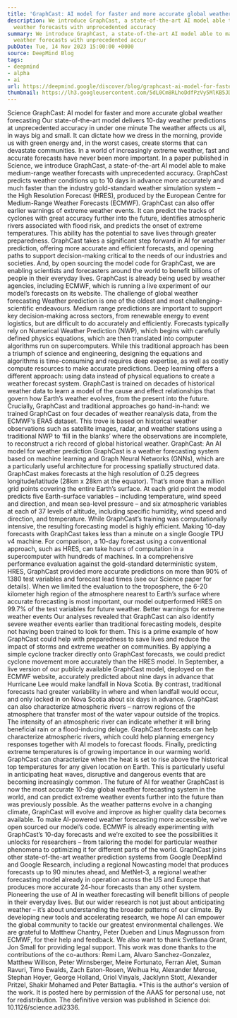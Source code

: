 ```yaml
---
title: 'GraphCast: AI model for faster and more accurate global weather forecasting'
description: We introduce GraphCast, a state-of-the-art AI model able to make medium-range
  weather forecasts with unprecedented accuracy
summary: We introduce GraphCast, a state-of-the-art AI model able to make medium-range
  weather forecasts with unprecedented accur
pubDate: Tue, 14 Nov 2023 15:00:00 +0000
source: DeepMind Blog
tags:
- deepmind
- alpha
- ai
url: https://deepmind.google/discover/blog/graphcast-ai-model-for-faster-and-more-accurate-global-weather-forecasting/
thumbnail: https://lh3.googleusercontent.com/5dL0Cm8RLhoDdfPzVy5MlKB5JDcfYucbgxzNLJVFdtqRe15-bFTvfdOrpqnrM4m5XMEEboWtvyCLQgSCvHEH62QqZZI0V_zuBAz71fghXgU5UNFFwg=w528-h297-n-nu-rw
---
```


Science
GraphCast: AI model for faster and more accurate global weather forecasting
Our state-of-the-art model delivers 10-day weather predictions at unprecedented accuracy in under one minute
The weather affects us all, in ways big and small. It can dictate how we dress in the morning, provide us with green energy and, in the worst cases, create storms that can devastate communities. In a world of increasingly extreme weather, fast and accurate forecasts have never been more important.
In a paper published in Science, we introduce GraphCast, a state-of-the-art AI model able to make medium-range weather forecasts with unprecedented accuracy. GraphCast predicts weather conditions up to 10 days in advance more accurately and much faster than the industry gold-standard weather simulation system – the High Resolution Forecast (HRES), produced by the European Centre for Medium-Range Weather Forecasts (ECMWF).
GraphCast can also offer earlier warnings of extreme weather events. It can predict the tracks of cyclones with great accuracy further into the future, identifies atmospheric rivers associated with flood risk, and predicts the onset of extreme temperatures. This ability has the potential to save lives through greater preparedness.
GraphCast takes a significant step forward in AI for weather prediction, offering more accurate and efficient forecasts, and opening paths to support decision-making critical to the needs of our industries and societies. And, by open sourcing the model code for GraphCast, we are enabling scientists and forecasters around the world to benefit billions of people in their everyday lives. GraphCast is already being used by weather agencies, including ECMWF, which is running a live experiment of our model’s forecasts on its website.
The challenge of global weather forecasting
Weather prediction is one of the oldest and most challenging–scientific endeavours. Medium range predictions are important to support key decision-making across sectors, from renewable energy to event logistics, but are difficult to do accurately and efficiently.
Forecasts typically rely on Numerical Weather Prediction (NWP), which begins with carefully defined physics equations, which are then translated into computer algorithms run on supercomputers. While this traditional approach has been a triumph of science and engineering, designing the equations and algorithms is time-consuming and requires deep expertise, as well as costly compute resources to make accurate predictions.
Deep learning offers a different approach: using data instead of physical equations to create a weather forecast system. GraphCast is trained on decades of historical weather data to learn a model of the cause and effect relationships that govern how Earth’s weather evolves, from the present into the future.
Crucially, GraphCast and traditional approaches go hand-in-hand: we trained GraphCast on four decades of weather reanalysis data, from the ECMWF’s ERA5 dataset. This trove is based on historical weather observations such as satellite images, radar, and weather stations using a traditional NWP to ‘fill in the blanks’ where the observations are incomplete, to reconstruct a rich record of global historical weather.
GraphCast: An AI model for weather prediction
GraphCast is a weather forecasting system based on machine learning and Graph Neural Networks (GNNs), which are a particularly useful architecture for processing spatially structured data.
GraphCast makes forecasts at the high resolution of 0.25 degrees longitude/latitude (28km x 28km at the equator). That’s more than a million grid points covering the entire Earth’s surface. At each grid point the model predicts five Earth-surface variables – including temperature, wind speed and direction, and mean sea-level pressure – and six atmospheric variables at each of 37 levels of altitude, including specific humidity, wind speed and direction, and temperature.
While GraphCast’s training was computationally intensive, the resulting forecasting model is highly efficient. Making 10-day forecasts with GraphCast takes less than a minute on a single Google TPU v4 machine. For comparison, a 10-day forecast using a conventional approach, such as HRES, can take hours of computation in a supercomputer with hundreds of machines.
In a comprehensive performance evaluation against the gold-standard deterministic system, HRES, GraphCast provided more accurate predictions on more than 90% of 1380 test variables and forecast lead times (see our Science paper for details). When we limited the evaluation to the troposphere, the 6-20 kilometer high region of the atmosphere nearest to Earth’s surface where accurate forecasting is most important, our model outperformed HRES on 99.7% of the test variables for future weather.
Better warnings for extreme weather events
Our analyses revealed that GraphCast can also identify severe weather events earlier than traditional forecasting models, despite not having been trained to look for them. This is a prime example of how GraphCast could help with preparedness to save lives and reduce the impact of storms and extreme weather on communities.
By applying a simple cyclone tracker directly onto GraphCast forecasts, we could predict cyclone movement more accurately than the HRES model. In September, a live version of our publicly available GraphCast model, deployed on the ECMWF website, accurately predicted about nine days in advance that Hurricane Lee would make landfall in Nova Scotia. By contrast, traditional forecasts had greater variability in where and when landfall would occur, and only locked in on Nova Scotia about six days in advance.
GraphCast can also characterize atmospheric rivers – narrow regions of the atmosphere that transfer most of the water vapour outside of the tropics. The intensity of an atmospheric river can indicate whether it will bring beneficial rain or a flood-inducing deluge. GraphCast forecasts can help characterize atmospheric rivers, which could help planning emergency responses together with AI models to forecast floods.
Finally, predicting extreme temperatures is of growing importance in our warming world. GraphCast can characterize when the heat is set to rise above the historical top temperatures for any given location on Earth. This is particularly useful in anticipating heat waves, disruptive and dangerous events that are becoming increasingly common.
The future of AI for weather
GraphCast is now the most accurate 10-day global weather forecasting system in the world, and can predict extreme weather events further into the future than was previously possible. As the weather patterns evolve in a changing climate, GraphCast will evolve and improve as higher quality data becomes available.
To make AI-powered weather forecasting more accessible, we’ve open sourced our model’s code. ECMWF is already experimenting with GraphCast’s 10-day forecasts and we’re excited to see the possibilities it unlocks for researchers – from tailoring the model for particular weather phenomena to optimizing it for different parts of the world.
GraphCast joins other state-of-the-art weather prediction systems from Google DeepMind and Google Research, including a regional Nowcasting model that produces forecasts up to 90 minutes ahead, and MetNet-3, a regional weather forecasting model already in operation across the US and Europe that produces more accurate 24-hour forecasts than any other system.
Pioneering the use of AI in weather forecasting will benefit billions of people in their everyday lives. But our wider research is not just about anticipating weather – it’s about understanding the broader patterns of our climate. By developing new tools and accelerating research, we hope AI can empower the global community to tackle our greatest environmental challenges.
We are grateful to Matthew Chantry, Peter Dueben and Linus Magnusson from ECMWF, for their help and feedback. We also want to thank Svetlana Grant, Jon Small for providing legal support. This work was done thanks to the contributions of the co-authors: Remi Lam, Alvaro Sanchez-Gonzalez, Matthew Willson, Peter Wirnsberger, Meire Fortunato, Ferran Alet, Suman Ravuri, Timo Ewalds, Zach Eaton-Rosen, Weihua Hu, Alexander Merose, Stephan Hoyer, George Holland, Oriol Vinyals, Jacklynn Stott, Alexander Pritzel, Shakir Mohamed and Peter Battaglia.
*This is the author's version of the work. It is posted here by permission of the AAAS for personal use, not for redistribution. The definitive version was published in Science doi: 10.1126/science.adi2336.